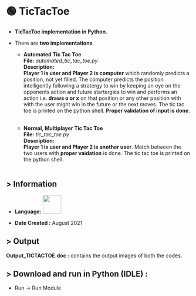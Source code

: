# :green_circle: TicTacToe
* <b>TicTacToe implementation in Python.</b>  
* There are **two implementations**.  

  * <b>Automated Tic Tac Toe  </b><br/>
  <b>File:</b> <i> automated_tic_tac_toe.py   </i><br />
  <b>Description:</b><br/>
  **Player 1 is user and Player 2 is computer** which randomly predicts a position, not yet filled. The computer predicts the position intelligently following a stratergy to win by keeping an eye on the opponents action and future startergies to win and performs an action i.e. **draws o or x** on that position or any other position with with the user might win in the future or the next moves. The tic tac toe is printed on the python shell. **Proper validation of input is done**.<br /><br />

  * <b>Normal, Multiplayer Tic Tac Toe  </b><br/>
  <b>File:</b><i> tic_tac_toe.py   </i> <br />
  <b>Description:</b><br/>
  **Player 1 is user and Player 2 is another user**. Match between the two users with **proper vaidation** is done. The tic tac toe is printed on the python shell. <br /><br />


## > Information

* <b>Language:</b> <img src="https://cdn.jsdelivr.net/gh/devicons/devicon/icons/python/python-original-wordmark.svg" height=50>


* <b>Date Created :</b> August 2021


## > Output 

<b>Output_TICTACTOE.doc :</b>  contains the output images of both the codes.


## > Download and run in Python (IDLE) :

* Run -> Run Module
